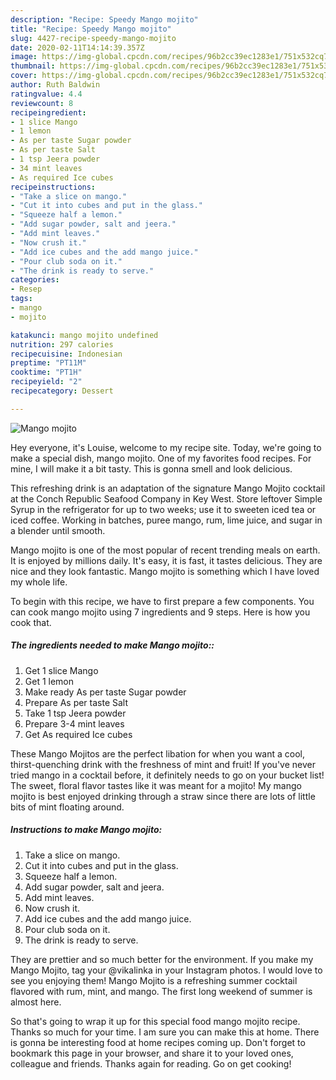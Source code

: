 ```yaml
---
description: "Recipe: Speedy Mango mojito"
title: "Recipe: Speedy Mango mojito"
slug: 4427-recipe-speedy-mango-mojito
date: 2020-02-11T14:14:39.357Z
image: https://img-global.cpcdn.com/recipes/96b2cc39ec1283e1/751x532cq70/mango-mojito-recipe-main-photo.jpg
thumbnail: https://img-global.cpcdn.com/recipes/96b2cc39ec1283e1/751x532cq70/mango-mojito-recipe-main-photo.jpg
cover: https://img-global.cpcdn.com/recipes/96b2cc39ec1283e1/751x532cq70/mango-mojito-recipe-main-photo.jpg
author: Ruth Baldwin
ratingvalue: 4.4
reviewcount: 8
recipeingredient:
- 1 slice Mango
- 1 lemon
- As per taste Sugar powder
- As per taste Salt
- 1 tsp Jeera powder
- 34 mint leaves
- As required Ice cubes
recipeinstructions:
- "Take a slice on mango."
- "Cut it into cubes and put in the glass."
- "Squeeze half a lemon."
- "Add sugar powder, salt and jeera."
- "Add mint leaves."
- "Now crush it."
- "Add ice cubes and the add mango juice."
- "Pour club soda on it."
- "The drink is ready to serve."
categories:
- Resep
tags:
- mango
- mojito

katakunci: mango mojito undefined
nutrition: 297 calories
recipecuisine: Indonesian
preptime: "PT11M"
cooktime: "PT1H"
recipeyield: "2"
recipecategory: Dessert

---
```



![Mango mojito](https://img-global.cpcdn.com/recipes/96b2cc39ec1283e1/751x532cq70/mango-mojito-recipe-main-photo.jpg)

Hey everyone, it's Louise, welcome to my recipe site. Today, we're going to make a special dish, mango mojito. One of my favorites food recipes. For mine, I will make it a bit tasty. This is gonna smell and look delicious.

This refreshing drink is an adaptation of the signature Mango Mojito cocktail at the Conch Republic Seafood Company in Key West. Store leftover Simple Syrup in the refrigerator for up to two weeks; use it to sweeten iced tea or iced coffee. Working in batches, puree mango, rum, lime juice, and sugar in a blender until smooth.

Mango mojito is one of the most popular of recent trending meals on earth. It is enjoyed by millions daily. It's easy, it is fast, it tastes delicious. They are nice and they look fantastic. Mango mojito is something which I have loved my whole life.


To begin with this recipe, we have to first prepare a few components. You can cook mango mojito using 7 ingredients and 9 steps. Here is how you cook that.

##### The ingredients needed to make Mango mojito::

1. Get 1 slice Mango
1. Get 1 lemon
1. Make ready As per taste Sugar powder
1. Prepare As per taste Salt
1. Take 1 tsp Jeera powder
1. Prepare 3-4 mint leaves
1. Get As required Ice cubes


These Mango Mojitos are the perfect libation for when you want a cool, thirst-quenching drink with the freshness of mint and fruit! If you&#39;ve never tried mango in a cocktail before, it definitely needs to go on your bucket list! The sweet, floral flavor tastes like it was meant for a mojito! My mango mojito is best enjoyed drinking through a straw since there are lots of little bits of mint floating around. 

##### Instructions to make Mango mojito:

1. Take a slice on mango.
1. Cut it into cubes and put in the glass.
1. Squeeze half a lemon.
1. Add sugar powder, salt and jeera.
1. Add mint leaves.
1. Now crush it.
1. Add ice cubes and the add mango juice.
1. Pour club soda on it.
1. The drink is ready to serve.


They are prettier and so much better for the environment. If you make my Mango Mojito, tag your @vikalinka in your Instagram photos. I would love to see you enjoying them! Mango Mojito is a refreshing summer cocktail flavored with rum, mint, and mango. The first long weekend of summer is almost here. 

So that's going to wrap it up for this special food mango mojito recipe. Thanks so much for your time. I am sure you can make this at home. There is gonna be interesting food at home recipes coming up. Don't forget to bookmark this page in your browser, and share it to your loved ones, colleague and friends. Thanks again for reading. Go on get cooking!
